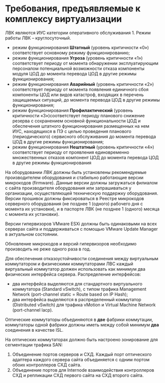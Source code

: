 # Требования, предъявляемые к комплексу виртуализации

ЛВК являются ИУС категории оперативного обслуживания 1.
Режим работы ЛВК – круглосуточный.

- режим функционирования **Штатный** (уровень критичности «0») соответствует основному режиму функционированию;
- режим функционирования **Угроза** (уровень критичности «1») соответствует периоду от момента обнаружении эксплуатирующим персоналом потенциальной возможности отказа компоненты модуля ЦОД до момента перевода ЦОД в другие режимы функционирования;
- режим функционирования **Аварийный** (уровень критичности «2») соответствует периоду от момента появления единичного сбоя компоненты ЦОД или видов катастроф, входящих в перечень защищаемых ситуаций, до момента перевода ЦОД в другие режимы функционирования;
- режим функционирования **Профилактический** (уровень критичности «3»)соответствует периоду планового снижение резерва с сохранением основной функциональности ЦОД и обеспечения штатного функционирования размещенных на нем ИУС, находящихся в ПЭ с целью проведения планового (периодического) сервисного обслуживания до момента перевода ЦОД в другие режимы функционирования;
- режим функционирования **Нештатный** (уровень критичности «4») соответствует периоду от проявления единовременно множественных отказов компонент ЦОД до момента перевода ЦОД в другие режимы функционирования

На оборудовании ЛВК должны быть установлены рекомендуемые производителем оборудования и стабильно работающие версии микрокодов (firmware). Данные версии должны загружаться филиалом с сайта производителя оборудования или запрашиваться у организации, осуществляющей техническую поддержку оборудования. Версии прошивок должны фиксироваться в Реестре микрокодов серверного оборудования (не позднее 1 (одного) рабочего дня с момента их установки), и в паспорте ЛВК (не позднее 1 (одного) месяца с момента их установки).

Версии гипервизоров VMware ESXi должны быть одинаковыми на всех серверах сайта и поддерживаться с помощью VMware Update Manager в актуальном состоянии.

Обновление микрокодов и версий гипервизоров необходимо производить не реже одного раза в год. 

Для обеспечения отказоустойчивости соединения между виртуальным коммутатором и физическими коммутаторами ЛВС каждый виртуальный коммутатор должен использовать как минимум два физических интерфейса сервера. 
Распределение интерфейсов:
- два интерфейса выделяются для стандартного виртуального коммутатора (Standard vSwitch), с типом трафика Management Network (port-channel static = Route based on IP Hash);
-	два интерфейса выделяются в распределенный коммутатор (Distributed vSwitch) для трафика vMotion и Virtual Machine Network (port-channel lacp).

Оптические коммутаторы объединяются в **две** фабрики коммутации, коммутаторы одной фабрики должны иметь между собой минимум **два** соединения в качестве ISL. 

На оптических коммутаторах должно быть настроено зонирование для сегментации трафика SAN:
1.	Объединение портов серверов и СХД. Каждый порт оптического адаптера каждого сервера  сайта объединяется с одним портом обоих контроллеров СХД сайта.
1. Объединение портов для Internode взаимодействия контроллеров СХД и репликации СХД первого сайта на СХД второго сайта.


